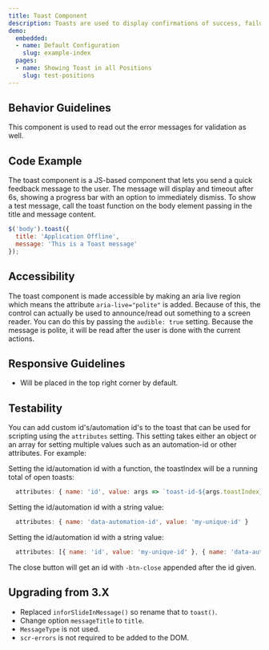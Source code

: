 ```yaml
---
title: Toast Component
description: Toasts are used to display confirmations of success, failure, or other statuses of system processes related to a user’s workflow. If a user submits a form, a toast will confirm the successful or unsuccessful completion of that submission. Toasts are dismissible via the “close” icon or the escape key. If not dismissed, the toast will hide after a configurable amount of time.
demo:
  embedded:
  - name: Default Configuration
    slug: example-index
  pages:
  - name: Showing Toast in all Positions
    slug: test-positions
---
```


## Behavior Guidelines

This component is used to read out the error messages for validation as well.

## Code Example

The toast component is a JS-based component that lets you send a quick feedback message to the user. The message will display and timeout after 6s, showing a progress bar with an option to immediately dismiss. To show a test message, call the toast function on the body element passing in the title and message content.

```javascript
$('body').toast({
  title: 'Application Offline',
  message: 'This is a Toast message'
});
```

## Accessibility

The toast component is made accessible by making an aria live region which means the attribute `aria-live="polite"` is added. Because of this, the control can actually be used to announce/read out something to a screen reader. You can do this by passing the `audible: true` setting. Because the message is polite, it will be read after the user is done with the current actions.

## Responsive Guidelines

- Will be placed in the top right corner by default.

## Testability

You can add custom id's/automation id's to the toast that can be used for scripting using the `attributes` setting. This setting takes either an object or an array for setting multiple values such as an automation-id or other attributes. For example:

Setting the id/automation id with a function, the toastIndex will be a running total of open toasts:

```js
  attributes: { name: 'id', value: args => `toast-id-${args.toastIndex}` }
```

Setting the id/automation id with a string value:

```js
  attributes: { name: 'data-automation-id', value: 'my-unique-id' }
```

Setting the id/automation id with a string value:

```js
  attributes: [{ name: 'id', value: 'my-unique-id' }, { name: 'data-automation-id', value: 'my-unique-id' }]
```

The close button will get an id with `-btn-close` appended after the id given.

## Upgrading from 3.X

- Replaced `inforSlideInMessage()` so rename that to `toast()`.
- Change option `messageTitle` to `title`.
- `MessageType` is not used.
- `scr-errors` is not required to be added to the DOM.

